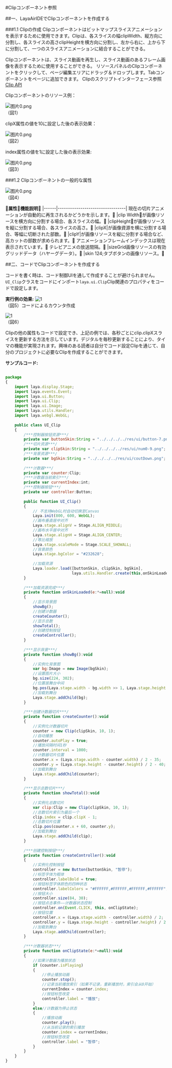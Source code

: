 #Clipコンポーネント参照



##一、LayaAirIDEでClipコンポーネントを作成する

###1.1 Clipの作成
Clipコンポーネントはビットマップスライスアニメーションを表示するために使用できます。Clipは、各スライスの幅clipWidth、縦方向に分割し、各スライスの高さclipHeightを横方向に分割し、左から右に、上から下に分割して、一つのスライスアニメーションに結合することができる。

Clipコンポーネントは、スライス動画を再生し、スライス動画のあるフレーム画像を表示するために使用することができる。
リソースパネルのClipコンポーネントをクリックして、ページ編集エリアにドラッグ＆ドロップします。Tabコンポーネントをページに追加できます。
Clipのスクリプトインターフェース参照[Clip API](http://layaair.ldc.layabox.com/api/index.html?category=Core&class=laya.ui.Clip)

Clipコンポーネントのリソース例：

​![图片0.png](img/1.png)<br/>
（図1）

clipX属性の値を10に設定した後の表示効果：

​![图片0.png](img/2.png)<br/>
（図2）

index属性の値を1に設定した後の表示効果:

​![图片0.png](img/3.png)<br/>
（図3）

###1.2 Clipコンポーネントの一般的な属性

​![图片0.png](img/4.png)<br/>
（図4）

𞓜**属性**𞓜**機能説明**𞓜
|------|---------------------------------|
現在の切片アニメーションが自動的に再生されるかどうかを示します。𞓜
|clip Width𞓜が画像リソースを横方向に分割する場合、各スライスの幅。𞓜
|clipHeight𞓜が画像リソースを縦に分割する場合、各スライスの高さ。𞓜
|clipX|が画像資源を横に分割する場合、等幅に切断された部数。𞓜
|clipY|が画像リソースを縦に分割する場合など、高カットの部数が求められます。𞓜
アニメーションフレームインデックスは現在表示されています。𞓜
テレビアニメの放送間隔。𞓜
|sizeGrid画像リソースの有効グリッドデータ（ハヤーグデータ）。𞓜
|skin 124;タブボタンの画像リソース。𞓜



##二、コードでClipコンポーネントを作成する

コードを書く時は、コード制御UIを通して作成することが避けられません。`UI_Clip`クラスをコードにインポート`laya.ui.Clip`Clip関連のプロパティをコードで設定します。

**実行例の効果:**
​![1](gif/1.gif)<br/>
（図5）コードによるカウンタ作成

​![1](img/5.png)<br/>
（図6）

Clipの他の属性もコードで設定でき、上記の例では、各秒ごとにclip.clipXスライスを更新する方法を示しています。デジタルを毎秒更新することにより、タイマの機能が実現されます。興味のある読者は自分でコード設定Clipを通じて、自分のプロジェクトに必要なClipを作成することができます。

**サンプルコード:**


```javascript

package
{
	import laya.display.Stage;
	import laya.events.Event;
	import laya.ui.Button;
	import laya.ui.Clip;
	import laya.ui.Image;
	import laya.utils.Handler;
	import laya.webgl.WebGL;
	
	public class UI_Clip
	{
		/***控制器按钮资源***/
		private var buttonSkin:String = "../../../../res/ui/button-7.png";
		/***切片资源***/
		private var clipSkin:String = "../../../../res/ui/num0-9.png";
		/***背景资源***/
		private var bgSkin:String = "../../../../res/ui/coutDown.png";
		
		/***计数器***/
		private var counter:Clip;
		/***计数器当前索引***/
		private var currentIndex:int;
		/***控制器按钮***/
		private var controller:Button;
		
		public function UI_Clip()
		{
			// 不支持WebGL时自动切换至Canvas
			Laya.init(800, 600, WebGL);
			//画布垂直居中对齐
			Laya.stage.alignV = Stage.ALIGN_MIDDLE;
			//画布水平居中对齐
			Laya.stage.alignH = Stage.ALIGN_CENTER;
			//等比缩放
			Laya.stage.scaleMode = Stage.SCALE_SHOWALL;
			//背景颜色
			Laya.stage.bgColor = "#232628";
			
			//加载资源
			Laya.loader.load([buttonSkin, clipSkin, bgSkin], 
                             laya.utils.Handler.create(this,onSkinLoaded));
		}
		
		/***加载资源完成***/
		private function onSkinLoaded(e:*=null):void
		{
			//显示背景图
			showBg();
         	//创建计数器
			createCounter();
            //显示总数
			showTotal();
            //创建控制按钮
			createController();
		}
		
		/***显示背景***/
		private function showBg():void 
		{
			//实例化背景图
			var bg:Image = new Image(bgSkin);
			//设置图片大小
			bg.size(224, 302);
			//位置居舞台中间
			bg.pos(Laya.stage.width - bg.width >> 1, Laya.stage.height -bg.height >> 1);
			//加载到舞台
			Laya.stage.addChild(bg);
		}
		
		/***创建计数器切片***/
		private function createCounter():void
		{
			//实例化计数器切片
			counter = new Clip(clipSkin, 10, 1);
			//自动播放
			counter.autoPlay = true;
			//播放间隔时间1秒
			counter.interval = 1000;			
			//计数器切片位置
			counter.x = (Laya.stage.width - counter.width) / 2 - 35;
			counter.y = (Laya.stage.height - counter.height) / 2 - 40;
			//加载到舞台
			Laya.stage.addChild(counter);
		}
		
		/***显示总数切片***/
		private function showTotal():void 
		{
			//实例化总数切片
			var clip:Clip = new Clip(clipSkin, 10, 1);
			//总数切片索引为最后一个
			clip.index = clip.clipX - 1;
			//总数切片位置
			clip.pos(counter.x + 60, counter.y);
			//加载到舞台
			Laya.stage.addChild(clip);
		}
		
		/***创建控制按钮***/
		private function createController():void 
		{
			//实例化控制按钮
			controller = new Button(buttonSkin, "暂停");
			//标签字体为粗体
			controller.labelBold = true;
			//按钮标签字体颜色的四种状态
			controller.labelColors = "#FFFFFF,#FFFFFF,#FFFFFF,#FFFFFF";
			//按钮大小
			controller.size(84, 30);
			//按钮点击事件——计数器状态控制
			controller.on(Event.CLICK, this, onClipState);
			//按钮位置
			controller.x = (Laya.stage.width - controller.width) / 2;
			controller.y = (Laya.stage.height - controller.height) / 2 + 110;
			//加载到舞台
			Laya.stage.addChild(controller);
		}
		
		/***计数器状态***/
		private function onClipState(e:*=null):void 
		{
			//如果计数器为播放状态
			if (counter.isPlaying)
			{
				//停止播放动画
				counter.stop();
				//记录当前播放索引（如果不记录，重新播放时，索引会从0开始）
				currentIndex = counter.index;
				//按钮标签改变
				controller.label = "播放";
			}
			else//计数器为停止状态
			{
				//播放动画
				counter.play();
				//从当前记录的索引播放
				counter.index = currentIndex;
				//按钮标签改变
				controller.label = "暂停";
			}
		}	
	}
}
```








 